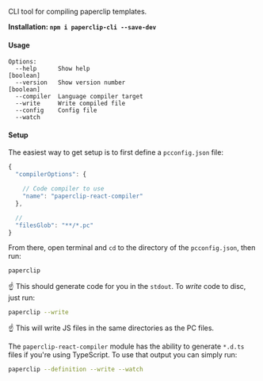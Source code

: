 CLI tool for compiling paperclip templates.

**Installation: `npm i paperclip-cli --save-dev`**

#### Usage

```
Options:
  --help      Show help                                                [boolean]
  --version   Show version number                                      [boolean]
  --compiler  Language compiler target
  --write     Write compiled file
  --config    Config file
  --watch
```

#### Setup

The easiest way to get setup is to first define a `pcconfig.json` file:

```javascript
{
  "compilerOptions": {

    // Code compiler to use
    "name": "paperclip-react-compiler"
  },

  //
  "filesGlob": "**/*.pc"
}
```

From there, open terminal and `cd` to the directory of the `pcconfig.json`, then run:

```bash
paperclip
```

☝️ This should generate code for you in the `stdout`. To _write_ code to disc, just run:

```bash
paperclip --write
```

☝️ This will write JS files in the same directories as the PC files.

The `paperclip-react-compiler` module has the ability to generate `*.d.ts` files if you're using TypeScript. To use that output you can simply run:

```bash
paperclip --definition --write --watch
```
